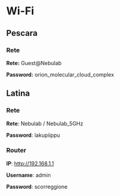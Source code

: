 # Wi-Fi

## Pescara

### Rete

**Rete:** Guest@Nebulab

**Password:** orion_molecular_cloud_complex

## Latina

### Rete

**Rete**: Nebulab / Nebulab_5GHz

**Password**: lakupiippu

### Router

**IP**: http://192.168.1.1

**Username**: admin

**Password**: scorreggione
